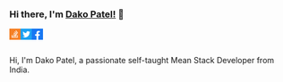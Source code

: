 ### Hi there, I'm [Dako Patel!](https://dakasapps.com/) 👋


<a href="https://stackoverflow.com/story/dakopatel">
  <img align="left" alt="Dako Patel | Stackoverflow" width="20px" src="https://raw.githubusercontent.com/edent/SuperTinyIcons/master/images/svg/stackoverflow.svg" />
</a>

<a href="https://twitter.com/Dakopatel">
  <img align="left" alt="Dako Patel | Twitter" width="20px" src="https://raw.githubusercontent.com/edent/SuperTinyIcons/master/images/svg/twitter.svg" />
</a>

<a href="https://www.facebook.com/darshit.makasana.39">
  <img align="left" alt="Dako Patel | Facebook" width="20px" src="https://raw.githubusercontent.com/edent/SuperTinyIcons/master/images/svg/facebook.svg" />
</a>

<br />
<br />

Hi, I'm Dako Patel, a passionate self-taught Mean Stack Developer from India. 
